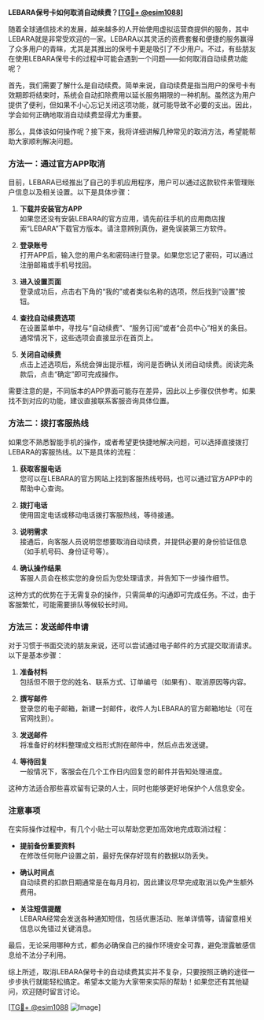 **LEBARA保号卡如何取消自动续费？[[TG💪+ @esim1088](https://t.me/s/esim1088)]**

随着全球通信技术的发展，越来越多的人开始使用虚拟运营商提供的服务，其中LEBARA就是非常受欢迎的一家。LEBARA以其灵活的资费套餐和便捷的服务赢得了众多用户的青睐，尤其是其推出的保号卡更是吸引了不少用户。不过，有些朋友在使用LEBARA保号卡的过程中可能会遇到一个问题——如何取消自动续费功能呢？

首先，我们需要了解什么是自动续费。简单来说，自动续费是指当用户的保号卡有效期即将结束时，系统会自动扣除费用以延长服务期限的一种机制。虽然这为用户提供了便利，但如果不小心忘记关闭这项功能，就可能导致不必要的支出。因此，学会如何正确地取消自动续费显得尤为重要。

那么，具体该如何操作呢？接下来，我将详细讲解几种常见的取消方法，希望能帮助大家顺利解决问题。

### 方法一：通过官方APP取消

目前，LEBARA已经推出了自己的手机应用程序，用户可以通过这款软件来管理账户信息以及相关设置。以下是具体步骤：

1. **下载并安装官方APP**  
   如果您还没有安装LEBARA的官方应用，请先前往手机的应用商店搜索“LEBARA”下载官方版本。请注意辨别真伪，避免误装第三方软件。

2. **登录账号**  
   打开APP后，输入您的用户名和密码进行登录。如果您忘记了密码，可以通过注册邮箱或手机号找回。

3. **进入设置页面**  
   登录成功后，点击右下角的“我的”或者类似名称的选项，然后找到“设置”按钮。

4. **查找自动续费选项**  
   在设置菜单中，寻找与“自动续费”、“服务订阅”或者“会员中心”相关的条目。通常情况下，这些选项会直接显示在首页上。

5. **关闭自动续费**  
   点击上述选项后，系统会弹出提示框，询问是否确认关闭自动续费。阅读完条款后，点击“确定”即可完成操作。

需要注意的是，不同版本的APP界面可能存在差异，因此以上步骤仅供参考。如果找不到对应的功能，建议直接联系客服咨询具体位置。

### 方法二：拨打客服热线

如果您不熟悉智能手机的操作，或者希望更快捷地解决问题，可以选择直接拨打LEBARA的客服热线。以下是具体的流程：

1. **获取客服电话**  
   您可以在LEBARA的官方网站上找到客服热线号码，也可以通过官方APP中的帮助中心查询。

2. **拨打电话**  
   使用固定电话或移动电话拨打客服热线，等待接通。

3. **说明需求**  
   接通后，向客服人员说明您想要取消自动续费，并提供必要的身份验证信息（如手机号码、身份证号等）。

4. **确认操作结果**  
   客服人员会在核实您的身份后为您处理请求，并告知下一步操作细节。

这种方式的优势在于无需复杂的操作，只需简单的沟通即可完成任务。不过，由于客服繁忙，可能需要排队等候较长时间。

### 方法三：发送邮件申请

对于习惯于书面交流的朋友来说，还可以尝试通过电子邮件的方式提交取消请求。以下是基本步骤：

1. **准备材料**  
   包括但不限于您的姓名、联系方式、订单编号（如果有）、取消原因等内容。

2. **撰写邮件**  
   登录您的电子邮箱，新建一封邮件，收件人为LEBARA的官方邮箱地址（可在官网找到）。

3. **发送邮件**  
   将准备好的材料整理成文档形式附在邮件中，然后点击发送键。

4. **等待回复**  
   一般情况下，客服会在几个工作日内回复您的邮件并告知处理进度。

这种方法适合那些喜欢留有记录的人士，同时也能够更好地保护个人信息安全。

### 注意事项

在实际操作过程中，有几个小贴士可以帮助您更加高效地完成取消过程：

- **提前备份重要资料**  
  在修改任何账户设置之前，最好先保存好现有的数据以防丢失。
  
- **确认时间点**  
  自动续费的扣款日期通常是在每月月初，因此建议尽早完成取消以免产生额外费用。
  
- **关注短信提醒**  
  LEBARA经常会发送各种通知短信，包括优惠活动、账单详情等，请留意相关信息以免错过关键消息。

最后，无论采用哪种方式，都务必确保自己的操作环境安全可靠，避免泄露敏感信息给不法分子利用。

综上所述，取消LEBARA保号卡的自动续费其实并不复杂，只要按照正确的途径一步步执行就能轻松搞定。希望本文能为大家带来实际的帮助！如果您还有其他疑问，欢迎随时留言讨论。

[[TG💪+ @esim1088](https://t.me/s/esim1088) ![Image](https://i.postimg.cc/4NQfJmqS/Snipaste-2025-05-13-00-14-12.png)]